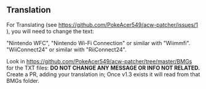 ## Translation

For Translating (see https://github.com/PokeAcer549/acw-patcher/issues/1 ), you will need to change the text:  

"Nintendo WFC", "Nintendo Wi-Fi Connection" or similar with "Wiimmfi".  
"WiiConnect24" or similar with "RiiConnect24".  

Look in https://github.com/PokeAcer549/acw-patcher/tree/master/BMGs for the TXT files: **DO NOT CHANGE ANY MESSAGE OR INFO NOT RELATED.**
Create a PR, adding your translation in; Once v1.3 exists it will read from that BMGs folder.